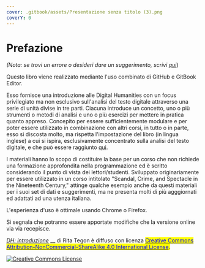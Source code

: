 ```yaml
---
cover: .gitbook/assets/Presentazione senza titolo (3).png
coverY: 0
---
```


# Prefazione

_(Nota: se trovi un errore o desideri dare un suggerimento, scrivi_ [_qui_](https://github.com/ritategon/DH-INTRODUZIONE/issues))

Questo libro viene realizzato mediante l'uso combinato di GitHub e GitBook Editor.

Esso fornisce una introduzione alle Digital Humanities con un focus privilegiato ma non esclusivo sull'analisi del testo digitale attraverso una serie di unità divise in tre parti. Ciacuna introduce un concetto, uno o più strumenti o metodi di analisi e uno o più esercizi per mettere in pratica quanto appreso. Concepito per essere sufficientemente modulare e per poter essere utilizzato in combinazione con altri corsi, in tutto o in parte, esso si discosta molto, ma rispetta l'impostazione del libro (in lingua inglese) a cui si ispira, esclusivamente concentrato sulla analisi del testo digitale, e che può essere raggiunto [qui](http://walshbr.com/textanalysiscoursebook/).

I materiali hanno lo scopo di costituire la base per un corso che non richiede una formazione approfondita nella programmazione ed è scritto considerando il punto di vista dei lettori/studenti. Sviluppato originariamente per essere utilizzato in un corso intitolato "Scandal, Crime, and Spectacle in the Nineteenth Century," attinge qualche esempio anche da questi materiali per i suoi set di dati e suggerimenti, ma ne presenta molti di più agggiornati ed adattati ad una utenza italiana.

L'esperienza d'uso è ottimale usando Chrome o Firefox.

Si segnala che potranno essere apportate modifiche che la versione online via via recepisce.

[_DH: introduzione_](https://rita-tegon.gitbook.io/introduzione-alla-analisi-del-testo/) \_\_ di Rita Tegon è diffuso con licenza [<mark style="color:blue;">Creative Commons Attribution-NonCommercial-ShareAlike 4.0 International License</mark>](http://creativecommons.org/licenses/by-nc-sa/4.0/)<mark style="color:blue;">.</mark>

[![Creative Commons License](https://i.creativecommons.org/l/by-nc-sa/4.0/88x31.png)](http://creativecommons.org/licenses/by-nc-sa/4.0/)
